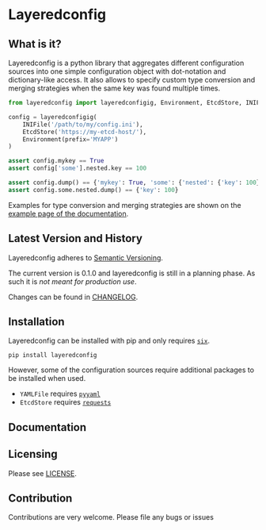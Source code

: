 # Layeredconfig

## What is it?

Layeredconfig is a python library that aggregates different configuration
sources into one simple configuration object with dot-notation and
dictionary-like access. It also allows to specify custom type conversion
and merging strategies when the same key was found multiple times.

```python
from layeredconfig import layeredconfigig, Environment, EtcdStore, INIFile

config = layeredconfigig(
	INIFile('/path/to/my/config.ini'),
    EtcdStore('https://my-etcd-host/'),
    Environment(prefix='MYAPP')
)

assert config.mykey == True
assert config['some'].nested.key == 100

assert config.dump() == {'mykey': True, 'some': {'nested': {'key': 100}}}
assert config.some.nested.dump() == {'key': 100}
```

Examples for type conversion and merging strategies are shown on the
[example page of the
documentation](http://layeredconfig.readthedocs.com/examples).

## Latest Version and History

Layeredconfig adheres to [Semantic Versioning](http://semver.org/).

The current version is 0.1.0 and layeredconfig is still in a planning phase.
As such it is *not meant for production use*.

Changes can be found in [CHANGELOG](CHANGELOG.md).

## Installation

Layeredconfig can be installed with pip and only requires
[`six`](https://pypi.python.org/pypi/six).

```
pip install layeredconfig
```

However, some of the configuration sources require additional packages
to be installed when used.

 * `YAMLFile` requires [`pyyaml`]()
 * `EtcdStore` requires [`requests`]()

## Documentation



## Licensing

Please see [LICENSE](LICENSE).

## Contribution

Contributions are very welcome. Please file any bugs or issues
